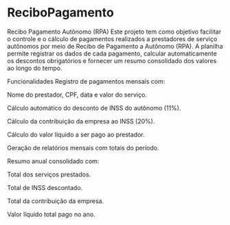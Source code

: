 # ReciboPagamento
Recibo Pagamento Autônomo (RPA)
Este projeto tem como objetivo facilitar o controle e o cálculo de pagamentos realizados a prestadores de serviço autônomos por meio de Recibo de Pagamento a Autônomo (RPA). A planilha permite registrar os dados de cada pagamento, calcular automaticamente os descontos obrigatórios e fornecer um resumo consolidado dos valores ao longo do tempo.

Funcionalidades
Registro de pagamentos mensais com:

Nome do prestador, CPF, data e valor do serviço.

Cálculo automático do desconto de INSS do autônomo (11%).

Cálculo da contribuição da empresa ao INSS (20%).

Cálculo do valor líquido a ser pago ao prestador.

Geração de relatórios mensais com totais do período.

Resumo anual consolidado com:

Total dos serviços prestados.

Total de INSS descontado.

Total da contribuição da empresa.

Valor líquido total pago no ano.
